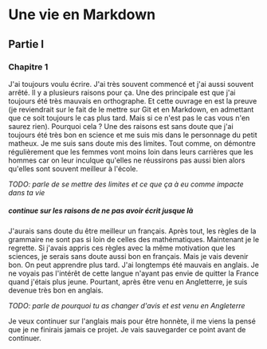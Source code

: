 #  Une vie en Markdown

## Partie I

### Chapitre 1

J'ai toujours voulu écrire. J'ai très souvent commencé et j'ai aussi souvent arrêté. Il y a plusieurs raisons pour ça. Une des principale est que j'ai toujours été très mauvais en orthographe. Et cette ouvrage en est la preuve (je reviendrait sur le fait de le mettre sur Git et en Markdown, en admettant que ce soit toujours le cas plus tard. Mais si ce n'est pas le cas vous n'en saurez rien). Pourquoi cela ? Une des raisons est sans doute que j'ai toujours été très bon en science et me suis mis dans le personnage du petit matheux. Je me suis sans doute mis des limites. Tout comme, on démontre régulièrement que les femmes vont moins loin dans leurs carrières que les hommes car on leur inculque qu'elles ne réussirons pas aussi bien alors qu'elles sont souvent meilleur à l'école. 

*TODO: parle de se mettre des limites et ce que ça à eu comme impacte dans ta vie*

##### continue sur les raisons de ne pas avoir écrit jusque là

J'aurais sans doute du être meilleur un français. Après tout, les règles de la grammaire ne sont pas si loin de celles des mathématiques. Maintenant je le regrette. Si j'avais appris ces règles avec la même motivation que les sciences, je serais sans doute aussi bon en français. Mais je vais devenir bon. On peut apprendre plus tard. J'ai longtemps été mauvais en anglais. Je ne voyais pas l'intérêt de cette langue n'ayant pas envie de quitter la France quand j'étais plus jeune. Pourtant, après être venu en Angletterre, je suis devenue très bon en anglais.

*TODO: parle de pourquoi tu as changer d'avis et est venu en Angleterre*

Je veux continuer sur l'anglais mais pour être honnète, il me viens la pensé que je ne finirais jamais ce projet. Je vais sauvegarder ce point avant de continuer.
